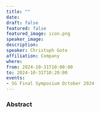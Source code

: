 ```yaml
---
title: ""
date:
draft: false
featured: false
featured_image: icon.png
speaker_image:
description:
speaker: Christoph Gote
affiliation: Company 
where:
from: 2024-10-31T10:00:00
to: 2024-10-31T10:20:00
events:
- SG Final Symposium October 2024 
---
```



### Abstract

